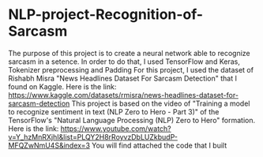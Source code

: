 # NLP-project-Recognition-of-Sarcasm
The purpose of this project is to create a neural network able to recognize sarcasm in a setence.
In order to do that, I used TensorFlow and Keras, Tokenizer preprocessing and Padding
For this project, I used the dataset of Rishabh Misra "News Headlines Dataset For Sarcasm Detection" that I found on Kaggle.
Here is the link: https://www.kaggle.com/datasets/rmisra/news-headlines-dataset-for-sarcasm-detection
This project is based on the video of "Training a model to recognize sentiment in text (NLP Zero to Hero - Part 3)" of the TensorFlow's "Natural Language Processing (NLP) Zero to Hero" formation. Here is the link: https://www.youtube.com/watch?v=Y_hzMnRXjhI&list=PLQY2H8rRoyvzDbLUZkbudP-MFQZwNmU4S&index=3
You will find attached the code that I built

